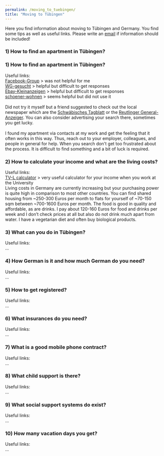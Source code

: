 ```yaml
---
permalink: /moving_to_tuebingen/
title: "Moving to Tübingen"
---
```

Here you find information about moving to Tübingen and Germany. You find some tips as well as useful links. Please write an [email](mailto:dr.thomas.wolfers@gmail.com) if information should be included! 

### 1) How to find an apartment in Tübingen?<br>
### 1) How to find an apartment in Tübingen?<br>
Useful links:<br>
[Facebook-Group](https://www.facebook.com/groups/Tuebingen.Immo) > was not helpful for me<br>
[WG-gesucht](https://www.wg-gesucht.de) > helpful but difficult to get responses<br>
[Ebay-Kleinanzeigen](https://www.ebay-kleinanzeigen.de) > helpful but difficult to get responses<br>
[schoener-wohnen](https://lists.schokokeks.org/mailman/listinfo.cgi/schoener-wohnen) > seems helpful but did not use it
<br>
<br>
Did not try it myself but a friend suggested to check out the local newspaper which are the [Schwäbisches Tagblatt](https://www.tagblatt.de) or the [Reutlinger General-Anzeiger](https://www.gea.de). You can also consider advertising your search there, sometimes you get lucky. 
<br>
<br>
I found my apartment via contacts at my work and get the feeling that it often works in this way. Thus, reach out to your employer, colleagues, and people in general for help. When you search don't get too frustrated about the process. It is difficult to find something and a bit of luck is required.

### 2) How to calculate your income and what are the living costs?<br>
Useful links:<br>
[TV-L calculator](https://www.oeffentlichen-dienst.de/rechner/339-2022/3846-tv-l-2022.html) > very useful calculator for your income when you work at the University<br>
Living costs in Germany are currently increasing but your purchasing power is quite high in comparison to most other countries. You can find shared housing from ~250-300 Euros per month to flats for yourself of ~70-150 sqm between ~700-1600 Euros per month. The food is good in quality and affordable, as are drinks. I pay about 120-160 Euros for food and drinks per week and I don’t check prices at all but also do not drink much apart from water. I have a vegetarian diet and often buy biological products.

### 3) What can you do in Tübingen?<br>
Useful links:<br>
...

### 4) How German is it and how much German do you need?<br>
Useful links:<br>
...

### 5) How to get registered?<br>
Useful links:<br>
...

### 6) What insurances do you need?<br>
Useful links:<br>
...

### 7) What is a good mobile phone contract?<br>
Useful links:<br>
...

### 8) What child support is there?<br>
Useful links:<br>
...

### 9) What social support systems do exist?<br>
Useful links:<br>
...

### 10) How many vacation days you get?<br>
Useful links:<br>
...
